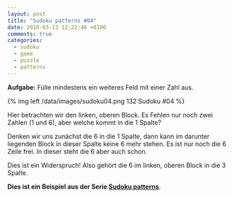```yaml
---
layout: post
title: "Sudoku patterns #04"
date: 2016-03-13 12:22:46 +0100
comments: true
categories:
  - sudoku
  - game
  - puzzle
  - patterns
---
```


__Aufgabe:__ Fülle mindestens ein weiteres Feld mit einer Zahl aus.

{% img left /data/images/sudoku04.png 132 Sudoku #04 %}

Hier betrachten wir den linken, oberen Block. Es Fehlen nur noch zwei
Zahlen (1 und 6), aber welche kommt in die 1 Spalte?

Denken wir uns zunächst die 6 in die 1 Spalte, dann kann im darunter
liegenden Block in dieser Spalte keine 6 mehr stehen. Es ist nur noch
die 6 Zeile frei. In dieser steht die 6 aber auch schon.

Dies ist ein Widerspruch! Also gehört die 6 im linken, oberen Block in
die 3 Spalte.

__Dies ist ein Beispiel aus der Serie
[Sudoku patterns](/blog/sudoku-patterns/)__.
